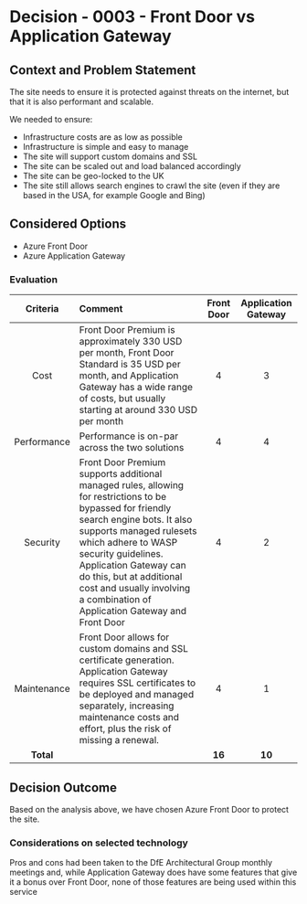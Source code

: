 # Decision - 0003 - Front Door vs Application Gateway

## Context and Problem Statement

The site needs to ensure it is protected against threats on the internet, but that it is also performant and scalable.

We needed to ensure:

* Infrastructure costs are as low as possible
* Infrastructure is simple and easy to manage
* The site will support custom domains and SSL
* The site can be scaled out and load balanced accordingly
* The site can be geo-locked to the UK
* The site still allows search engines to crawl the site (even if they are based in the USA, for example Google and Bing)

## Considered Options

* Azure Front Door
* Azure Application Gateway

### Evaluation

|  Criteria   | Comment                                                                                                                                                                                                                                                                                                                                       | Front Door | Application Gateway |
|:-----------:|:----------------------------------------------------------------------------------------------------------------------------------------------------------------------------------------------------------------------------------------------------------------------------------------------------------------------------------------------|:----------:|:-------------------:|
|    Cost     | Front Door Premium is approximately 330 USD per month, Front Door Standard is 35 USD per month, and Application Gateway has a wide range of costs, but usually starting at around 330 USD per month                                                                                                                                           |     4      |          3          |
| Performance | Performance is on-par across the two solutions                                                                                                                                                                                                                                                                                                |     4      |          4          |
|  Security   | Front Door Premium supports additional managed rules, allowing for restrictions to be bypassed for friendly search engine bots. It also supports managed rulesets which adhere to WASP security guidelines. Application Gateway can do this, but at additional cost and usually involving a combination of Application Gateway and Front Door |     4      |          2          |
| Maintenance | Front Door allows for custom domains and SSL certificate generation. Application Gateway requires SSL certificates to be deployed and managed separately, increasing maintenance costs and effort, plus the risk of missing a renewal.                                                                                                        |     4      |          1          |
|  **Total**  |                                                                                                                                                                                                                                                                                                                                               |   **16**   |       **10**        |

## Decision Outcome

Based on the analysis above, we have chosen Azure Front Door to protect the site.

### Considerations on selected technology

Pros and cons had been taken to the DfE Architectural Group monthly meetings and, while Application Gateway does have some features that give it a bonus over Front Door, none of those features are being used within this service
